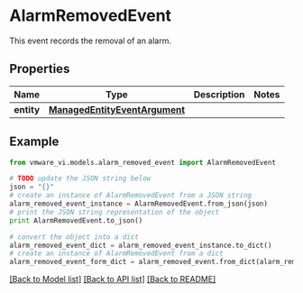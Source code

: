 # AlarmRemovedEvent

This event records the removal of an alarm. 

## Properties
Name | Type | Description | Notes
------------ | ------------- | ------------- | -------------
**entity** | [**ManagedEntityEventArgument**](ManagedEntityEventArgument.md) |  | 

## Example

```python
from vmware_vi.models.alarm_removed_event import AlarmRemovedEvent

# TODO update the JSON string below
json = "{}"
# create an instance of AlarmRemovedEvent from a JSON string
alarm_removed_event_instance = AlarmRemovedEvent.from_json(json)
# print the JSON string representation of the object
print AlarmRemovedEvent.to_json()

# convert the object into a dict
alarm_removed_event_dict = alarm_removed_event_instance.to_dict()
# create an instance of AlarmRemovedEvent from a dict
alarm_removed_event_form_dict = alarm_removed_event.from_dict(alarm_removed_event_dict)
```
[[Back to Model list]](../README.md#documentation-for-models) [[Back to API list]](../README.md#documentation-for-api-endpoints) [[Back to README]](../README.md)


